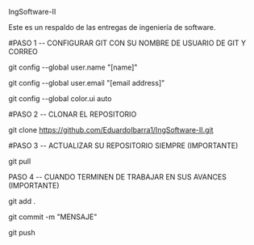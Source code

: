IngSoftware-II

Este es un respaldo de las entregas de ingeniería de software.


#PASO 1 -- CONFIGURAR GIT CON SU NOMBRE DE USUARIO DE GIT Y CORREO

git config --global user.name "[name]"

git config --global user.email "[email address]"

git config --global color.ui auto


#PASO 2 -- CLONAR EL REPOSITORIO 

git clone https://github.com/EduardoIbarra1/IngSoftware-II.git



#PASO 3 -- ACTUALIZAR SU REPOSITORIO SIEMPRE (IMPORTANTE) 

git pull


PASO 4 -- CUANDO TERMINEN DE TRABAJAR EN SUS AVANCES (IMPORTANTE) 

git add .

git commit -m "MENSAJE"

git push

